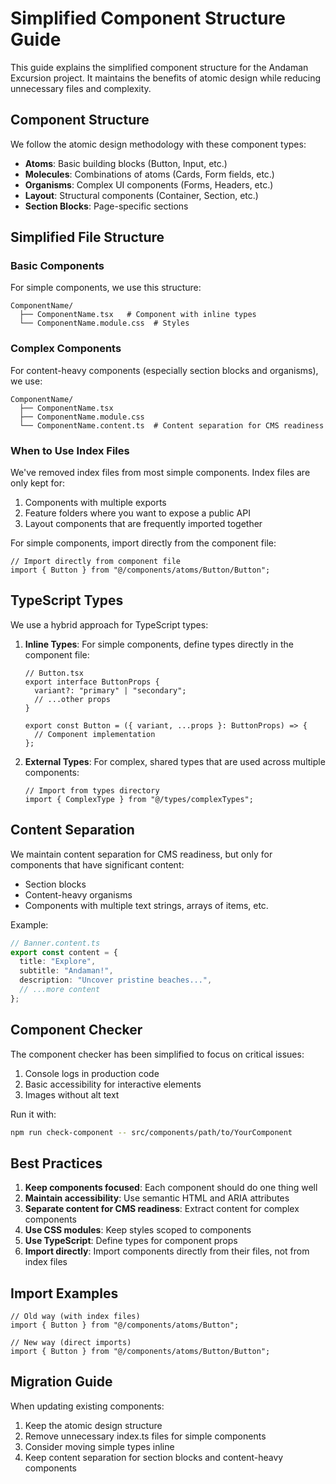 # Simplified Component Structure Guide

This guide explains the simplified component structure for the Andaman Excursion project. It maintains the benefits of atomic design while reducing unnecessary files and complexity.

## Component Structure

We follow the atomic design methodology with these component types:

- **Atoms**: Basic building blocks (Button, Input, etc.)
- **Molecules**: Combinations of atoms (Cards, Form fields, etc.)
- **Organisms**: Complex UI components (Forms, Headers, etc.)
- **Layout**: Structural components (Container, Section, etc.)
- **Section Blocks**: Page-specific sections

## Simplified File Structure

### Basic Components

For simple components, we use this structure:

```
ComponentName/
  ├── ComponentName.tsx   # Component with inline types
  └── ComponentName.module.css  # Styles
```

### Complex Components

For content-heavy components (especially section blocks and organisms), we use:

```
ComponentName/
  ├── ComponentName.tsx
  ├── ComponentName.module.css
  └── ComponentName.content.ts  # Content separation for CMS readiness
```

### When to Use Index Files

We've removed index files from most simple components. Index files are only kept for:

1. Components with multiple exports
2. Feature folders where you want to expose a public API
3. Layout components that are frequently imported together

For simple components, import directly from the component file:

```tsx
// Import directly from component file
import { Button } from "@/components/atoms/Button/Button";
```

## TypeScript Types

We use a hybrid approach for TypeScript types:

1. **Inline Types**: For simple components, define types directly in the component file:

   ```tsx
   // Button.tsx
   export interface ButtonProps {
     variant?: "primary" | "secondary";
     // ...other props
   }

   export const Button = ({ variant, ...props }: ButtonProps) => {
     // Component implementation
   };
   ```

2. **External Types**: For complex, shared types that are used across multiple components:

   ```tsx
   // Import from types directory
   import { ComplexType } from "@/types/complexTypes";
   ```

## Content Separation

We maintain content separation for CMS readiness, but only for components that have significant content:

- Section blocks
- Content-heavy organisms
- Components with multiple text strings, arrays of items, etc.

Example:

```typescript
// Banner.content.ts
export const content = {
  title: "Explore",
  subtitle: "Andaman!",
  description: "Uncover pristine beaches...",
  // ...more content
};
```

## Component Checker

The component checker has been simplified to focus on critical issues:

1. Console logs in production code
2. Basic accessibility for interactive elements
3. Images without alt text

Run it with:

```bash
npm run check-component -- src/components/path/to/YourComponent
```

## Best Practices

1. **Keep components focused**: Each component should do one thing well
2. **Maintain accessibility**: Use semantic HTML and ARIA attributes
3. **Separate content for CMS readiness**: Extract content for complex components
4. **Use CSS modules**: Keep styles scoped to components
5. **Use TypeScript**: Define types for component props
6. **Import directly**: Import components directly from their files, not from index files

## Import Examples

```tsx
// Old way (with index files)
import { Button } from "@/components/atoms/Button";

// New way (direct imports)
import { Button } from "@/components/atoms/Button/Button";
```

## Migration Guide

When updating existing components:

1. Keep the atomic design structure
2. Remove unnecessary index.ts files for simple components
3. Consider moving simple types inline
4. Keep content separation for section blocks and content-heavy components
